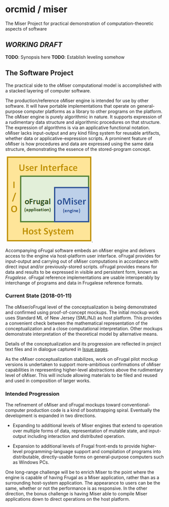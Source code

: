 # orcmid / miser #
The Miser Project for practical demonstration of computation-theoretic aspects of software

## ***WORKING DRAFT*** ##

**TODO**: Synopsis here
**TODO**: Establish leveling somehow

## The Software Project ##

The practical side to the oMiser computational model is accomplished with a stacked layering of computer software.

The production/reference oMiser engine is intended for use by other software.  It will have portable implementations that operate on general-purpose computer platforms as a library to other programs on the platform.  The oMiser engine is purely algorithmic in nature.  It supports expression of a rudimentary data structure and algorithmic procedures on that structure.  The expression of algorithms is via an applicative functional notation.  oMiser lacks input-output and any kind filing system for reusable artifacts, whether data or applicative-expression scripts.  A prominent feature of oMIser is how procedures and data are expressed using the same data structure, demonstrating the essence of the stored-program concept.

![Hosting oFrugal/oMiser](https://github.com/orcmid/miser/blob/master/oMiser/mockups/SML/tutorials/omiser-2017-11-08-0920-1stStack.png).

Accompanying oFrugal software embeds an oMiser engine and delivers access to the engine via host-platform user interface.  oFrugal provides for input-output and carrying out of oMiser computations in accordance with direct input and/or previously-stored scripts.  oFrugal provides means for data and results to be expressed in visible and persistent form, known as *Frugalese*.  oFrugal reference implementations are usable interoperably by interchange of programs and data in Frugalese reference formats.

### Current State (2018-01-11) ###

The oMiser/oFrugal level of the conceptualization is being demonstrated and confirmed using proof-of-concept mockups.  The initial mockup work uses Standard ML of New Jersey (SML/NJ) as host platform.  This provides a convenient check between the mathematical representation of the conceptualization and a close computational interpretation.  Other mockups demonstrate interpretation of the theoretical model by alternative means.

Details of the conceptualization and its progression are reflected in project text files and in dialogue captured in [Issue pages](https://github.com/orcmid/miser/issues).

As the oMiser conceptualization stabilizes, work on oFrugal pilot mockup versions is undertaken to support more-ambitious confirmations of oMiser capabilities in representing higher-level abstractions above the rudimentary level of oMiser.  This will include allowing materials to be filed and reused and used in composition of larger works.

### Intended Progression ###

The refinement of oMiser and oFrugal mockups toward conventional-computer production code is a kind of bootstrapping spiral.  Eventually the development is expanded in two directions.

 * Expanding to additional levels of Miser engines that extend to operation over multiple forms of data, representation of mutable state, and input-output including interaction and distributed operation.
 
 * Expansion to additional levels of Frugal front-ends to provide higher-level programming-language support and compilation of programs into distributable, directly-usable forms on general-purpose computers such as Windows PCs.
 
 One long-range challenge will be to enrich Miser to the point where the engine is capable of having Frugal as a Miser application, rather than as a surrounding host-system application.  The appearance to users can be the same, whether or not the performance is as responsive.  In the other direction, the bonus challenge is having Miser able to compile Miser applications down to direct operations on the host platform.

